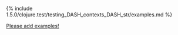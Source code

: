 {% include 1.5.0/clojure.test/testing_DASH_contexts_DASH_str/examples.md %}

[Please add examples!](https://github.com/arrdem/grimoire/edit/master/_includes/1.6.0/clojure.test/testing_DASH_contexts_DASH_str/examples.md)
